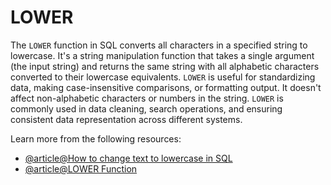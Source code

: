 # LOWER

The `LOWER` function in SQL converts all characters in a specified string to lowercase. It's a string manipulation function that takes a single argument (the input string) and returns the same string with all alphabetic characters converted to their lowercase equivalents. `LOWER` is useful for standardizing data, making case-insensitive comparisons, or formatting output. It doesn't affect non-alphabetic characters or numbers in the string. `LOWER` is commonly used in data cleaning, search operations, and ensuring consistent data representation across different systems.

Learn more from the following resources:

- [@article@How to change text to lowercase in SQL](https://learnsql.com/cookbook/how-to-change-text-to-lowercase-in-sql/)
- [@article@LOWER Function](https://www.w3schools.com/sql/func_sqlserver_lower.asp)